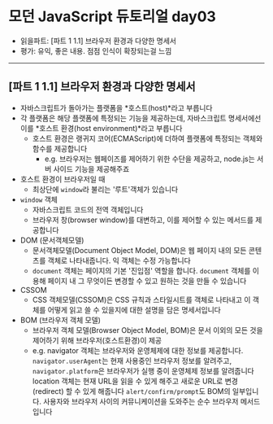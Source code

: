 # 모던 JavaScript 듀토리얼 day03

- 읽을파트: [파트 1 1.1] 브라우저 환경과 다양한 명세서
- 평가: 유익, 좋은 내용. 점점 인식이 확장되는걸 느낌

---

## [파트 1 1.1] 브라우저 환경과 다양한 명세서

- 자바스크립트가 돌아가는 플랫폼을 *호스트(host)*라고 부릅니다
- 각 플랫폼은 해당 플랫폼에 특정되는 기능을 제공하는데, 자바스크립트 명세서에선 이를 *호스트 환경(host environment)*라고 부릅니다
  - 호스트 환경은 랭귀지 코어(ECMAScript)에 더하여 플랫폼에 특정되는 객체와 함수를 제공합니다
    - e.g. 브라우저는 웹페이즈를 제어하기 위한 수단을 제공하고, node.js는 서버 사이드 기능을 제공해주죠
- 호스트 환경이 브라우저일 때
  - 최상단에 `window`라 불리는 '루트'객체가 있습니다
- `window` 객체
  - 자바스크립트 코드의 전역 객체입니다
  - 브라우저 창(browser window)를 대변하고, 이를 제어할 수 있는 메서드를 제공합니다
- DOM (문서객체모델)
  - 문서객체모델(Document Object Model, DOM)은 웹 페이지 내의 모든 콘텐츠를 객체로 나타내줍니다. 익 객체는 수정 가능합니다
  - `document` 객체는 페이지의 기본 '진입점' 역할을 합니다. `document` 객체를 이용해 페이지 내 그 무엇이든 변경할 수 있고 원하는 것을 만들 수 있습니다
- CSSOM
  - CSS 객체모델(CSSOM)은 CSS 규칙과 스타일시트를 객체로 나타내고 이 객체를 어떻게 읽고 쓸 수 있을지에 대한 설명을 담은 명세서입니다
- BOM (브라우저 객체 모델)
  - 브라우저 객체 모델(Browser Object Model, BOM)은 문서 이외의 모든 것을 제어하기 위해 브라우저(호스트환경)이 제공
  - e.g. navigator 객체는 브라우저와 운영체제에 대한 정보를 제공합니다. `navigator.userAgent`는 현재 사용중인 브라우저 정보를 알려주고, `navigator.platform`은 브라우저가 실행 중이 운영체제 정보를 알려줍니다
    location 객체는 현재 URL을 읽을 수 있게 해주고 새로운 URL로 변경(redirect) 할 수 있게 해줍니다
    `alert/confirm/prompt`도 BOM의 일부입니다. 사용자와 브라우저 사이의 커뮤니케이션을 도와주는 순수 브라우저 메서드입니다
